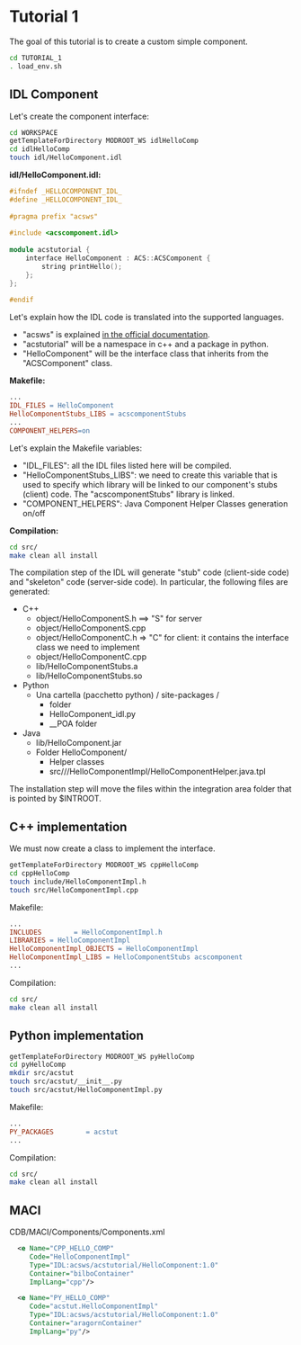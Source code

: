 # Tutorial 1
The goal of this tutorial is to create a custom simple component.
```bash
cd TUTORIAL_1
. load_env.sh
```
## IDL Component
Let's create the component interface:
```bash
cd WORKSPACE
getTemplateForDirectory MODROOT_WS idlHelloComp
cd idlHelloComp
touch idl/HelloComponent.idl
```
**idl/HelloComponent.idl:**
```cpp
#ifndef _HELLOCOMPONENT_IDL_
#define _HELLOCOMPONENT_IDL_
 
#pragma prefix "acsws"
 
#include <acscomponent.idl>
 
module acstutorial {
    interface HelloComponent : ACS::ACSComponent {
        string printHello();
    };
};
 
#endif
```
Let's explain how the IDL code is translated into the supported languages.
* "acsws" is explained [in the official documentation](https://confluence.alma.cl/pages/viewpage.action?pageId=54002637).
* "acstutorial" will be a namespace in c++ and a package in python.
* "HelloComponent" will be the interface class that inherits from the "ACSComponent" class.

**Makefile:**
```makefile
...
IDL_FILES = HelloComponent
HelloComponentStubs_LIBS = acscomponentStubs
...
COMPONENT_HELPERS=on
```
Let's explain the Makefile variables:
* "IDL_FILES": all the IDL files listed here will be compiled.
* "HelloComponentStubs_LIBS": we need to create this variable that is used to specify which library will be linked to our component's stubs (client) code. The "acscomponentStubs" library is linked.
* "COMPONENT_HELPERS": Java Component Helper Classes generation on/off

**Compilation:**
```bash
cd src/
make clean all install
```
The compilation step of the IDL will generate "stub" code (client-side code) and "skeleton" code (server-side code). In particular, the following files are generated:
* C++
    * object/HelloComponentS.h ==> "S" for server
    * object/HelloComponentS.cpp
    * object/HelloComponentC.h ⇒ "C" for client: it contains the interface class we need to implement
    * object/HelloComponentC.cpp
    * lib/HelloComponentStubs.a
    * lib/HelloComponentStubs.so
* Python
    * Una cartella (pacchetto python) / site-packages / 
        * <idl-module-name> folder
        * HelloComponent_idl.py
        * <idl-module-name>__POA folder
* Java
    * lib/HelloComponent.jar
    * Folder HelloComponent/
        * Helper classes
        * src/<pragma-prefix>/<idl-module-name>/HelloComponentImpl/HelloComponentHelper.java.tpl

The installation step will move the files within the integration area folder that is pointed by $INTROOT.

## C++ implementation
We must now create a class to implement the interface.
```bash
getTemplateForDirectory MODROOT_WS cppHelloComp
cd cppHelloComp
touch include/HelloComponentImpl.h
touch src/HelloComponentImpl.cpp
```
Makefile:
```makefile
...
INCLUDES        = HelloComponentImpl.h
LIBRARIES = HelloComponentImpl
HelloComponentImpl_OBJECTS = HelloComponentImpl
HelloComponentImpl_LIBS = HelloComponentStubs acscomponent
...
```
Compilation:
```bash
cd src/
make clean all install
```
## Python implementation
```bash
getTemplateForDirectory MODROOT_WS pyHelloComp
cd pyHelloComp
mkdir src/acstut
touch src/acstut/__init__.py
touch src/acstut/HelloComponentImpl.py
```
Makefile:
```makefile
...
PY_PACKAGES        = acstut
...
```
Compilation:
```bash
cd src/
make clean all install
```
## MACI
CDB/MACI/Components/Components.xml
```xml
  <e Name="CPP_HELLO_COMP"
     Code="HelloComponentImpl"
     Type="IDL:acsws/acstutorial/HelloComponent:1.0"
     Container="bilboContainer"
     ImplLang="cpp"/>

  <e Name="PY_HELLO_COMP"
     Code="acstut.HelloComponentImpl"
     Type="IDL:acsws/acstutorial/HelloComponent:1.0"
     Container="aragornContainer"
     ImplLang="py"/>
```

